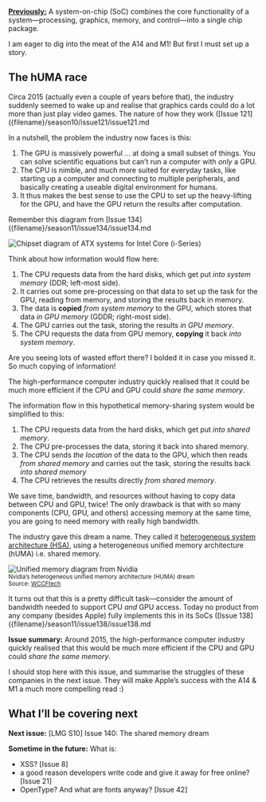 [**Previously:**](https://buttondown.email/laymansguide/archive/) A system-on-chip (SoC) combines the core functionality of a system—processing, graphics, memory, and control—into a single chip package.

I am eager to dig into the meat of the A14 and M1! But first I must set up a story.

## The hUMA race

Circa 2015 (actually even a couple of years before that), the industry suddenly seemed to wake up and realise that graphics cards could do a lot more than just play video games. The nature of how they work ([Issue 121]({filename}/season10/issue121/issue121.md

In a nutshell, the problem the industry now faces is this:

1. The GPU is massively powerful ... at doing a small subset of things. You can solve scientific equations but can’t run a computer with *only* a GPU.
2. The CPU is nimble, and much more suited for everyday tasks, like starting up a computer and connecting to multiple peripherals, and basically creating a useable digital environment for humans.
3. It thus makes the best sense to use the CPU to set up the heavy-lifting for the GPU, and have the GPU return the results after computation.

Remember this diagram from [Issue 134]({filename}/season11/issue134/issue134.md

![Chipset diagram of ATX systems for Intel Core (i-Series)]({attach}issue134_02.gif)

Think about how information would flow here:

1. The CPU requests data from the hard disks, which get put *into system memory* (DDR; left-most side).
2. It carries out some pre-processing on that data to set up the task for the GPU, reading from memory, and storing the results back in memory.
3. The data is **copied** *from system memory* to the GPU, which stores that data *in GPU memory* (GDDR; right-most side).
4. The GPU carries out the task, storing the results *in GPU memory*.
5. The CPU requests the data from GPU memory, **copying** it back *into system memory*.

Are you seeing lots of wasted effort there? I bolded it in case you missed it. So much copying of information!

The high-performance computer industry quickly realised that it could be much more efficient if the CPU and GPU could *share the same memory*.

The information flow in this hypothetical memory-sharing system would be simplified to this:

1. The CPU requests data from the hard disks, which get put *into shared memory*.
2. The CPU pre-processes the data, storing it back into shared memory.
3. The CPU sends *the location* of the data to the GPU, which then reads *from shared memory* and carries out the task, storing the results back *into shared memory*
4. The CPU retrieves the results directly *from shared memory*.

We save time, bandwidth, and resources without having to copy data between CPU and GPU, twice! The only drawback is that with so many components (CPU, GPU, and others) accessing memory at the same time, you are going to need memory with really high bandwidth.

The industry gave this dream a name. They called it [heterogeneous system architecture (HSA)](https://en.wikipedia.org/wiki/Heterogeneous_System_Architecture), using a heterogeneous unified memory architecture (hUMA) i.e. shared memory.

![Unified memory diagram from Nvidia]({attach}issue139_01.jpg)<br />
<small>Nvidia’s heterogeneous unified memory architecture (HUMA) dream<br />Source: [WCCFtech](https://wccftech.com/intel-amd-nvidia-future-industry-hsa/2/)</small>

It turns out that this is a pretty difficult task—consider the amount of bandwidth needed to support CPU *and* GPU access. Today no product from any company (besides Apple) fully implements this in its SoCs ([Issue 138]({filename}/season11/issue138/issue138.md

**Issue summary:** Around 2015, the high-performance computer industry quickly realised that this would be much more efficient if the CPU and GPU could *share the same memory*.

I should stop here with this issue, and summarise the struggles of these companies in the next issue. They will make Apple’s success with the A14 & M1 a much more compelling read :)

## What I’ll be covering next

**Next issue:** [LMG S10] Issue 140: The shared memory dream

**Sometime in the future:** What is:

- XSS? [Issue 8]
- a good reason developers write code and give it away for free online? [Issue 21]
- OpenType? And what are fonts anyway? [Issue 42]
